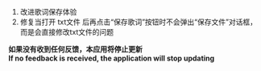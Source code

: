 ﻿1. 改进歌词保存体验
2. 修复当打开 txt文件 后再点击“保存歌词”按钮时不会弹出“保存文件”对话框，而是会直接修改txt文件的问题
   
**如果没有收到任何反馈，本应用将停止更新   
If no feedback is received, the application will stop updating**